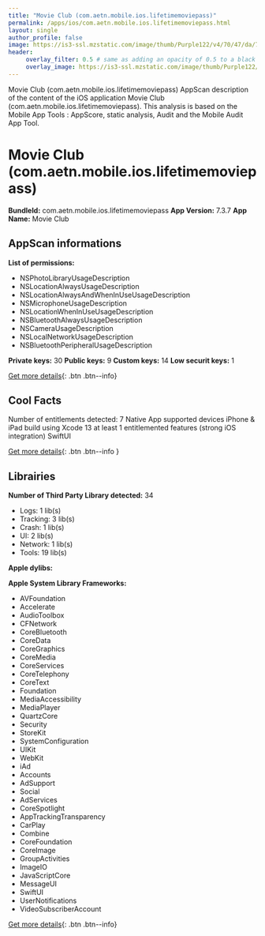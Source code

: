 ```yaml
---
title: "Movie Club (com.aetn.mobile.ios.lifetimemoviepass)"
permalink: /apps/ios/com.aetn.mobile.ios.lifetimemoviepass.html
layout: single
author_profile: false
image: https://is3-ssl.mzstatic.com/image/thumb/Purple122/v4/70/47/da/7047dade-646f-1ccf-6904-b7990b3c5037/AppIcon-1x_U007emarketing-0-7-0-85-220.png/512x512bb.jpg
header: 
     overlay_filter: 0.5 # same as adding an opacity of 0.5 to a black background
     overlay_image: https://is3-ssl.mzstatic.com/image/thumb/Purple122/v4/70/47/da/7047dade-646f-1ccf-6904-b7990b3c5037/AppIcon-1x_U007emarketing-0-7-0-85-220.png/512x512bb.jpg
---
```

Movie Club (com.aetn.mobile.ios.lifetimemoviepass) AppScan description of the content of the iOS application Movie Club (com.aetn.mobile.ios.lifetimemoviepass). This analysis is based on the Mobile App Tools : AppScore, static analysis, Audit and the Mobile Audit App Tool.

# Movie Club (com.aetn.mobile.ios.lifetimemoviepass)

**BundleId:** com.aetn.mobile.ios.lifetimemoviepass
**App Version:** 7.3.7
**App Name:** Movie Club


## AppScan informations 

**List of permissions:** 
- NSPhotoLibraryUsageDescription
- NSLocationAlwaysUsageDescription
- NSLocationAlwaysAndWhenInUseUsageDescription
- NSMicrophoneUsageDescription
- NSLocationWhenInUseUsageDescription
- NSBluetoothAlwaysUsageDescription
- NSCameraUsageDescription
- NSLocalNetworkUsageDescription
- NSBluetoothPeripheralUsageDescription
  
  
**Private keys:** 30
**Public keys:** 9
**Custom keys:** 14
**Low securit keys:** 1
  
[Get more details](/pricing.html){: .btn .btn--info}

## Cool Facts

Number of entitlements detected: 7
Native App
supported devices iPhone & iPad
build using Xcode 13
at least 1 entitlemented features (strong iOS integration)
SwiftUI
  
[Get more details](/pricing.html){: .btn .btn--info }

## Librairies 
**Number of Third Party Library detected:** 34
- Logs: 1 lib(s)
- Tracking: 3 lib(s)
- Crash: 1 lib(s)
- UI: 2 lib(s)
- Network: 1 lib(s)
- Tools: 19 lib(s)


**Apple dylibs:**


**Apple System Library Frameworks:**
- AVFoundation
- Accelerate
- AudioToolbox
- CFNetwork
- CoreBluetooth
- CoreData
- CoreGraphics
- CoreMedia
- CoreServices
- CoreTelephony
- CoreText
- Foundation
- MediaAccessibility
- MediaPlayer
- QuartzCore
- Security
- StoreKit
- SystemConfiguration
- UIKit
- WebKit
- iAd
- Accounts
- AdSupport
- Social
- AdServices
- CoreSpotlight
- AppTrackingTransparency
- CarPlay
- Combine
- CoreFoundation
- CoreImage
- GroupActivities
- ImageIO
- JavaScriptCore
- MessageUI
- SwiftUI
- UserNotifications
- VideoSubscriberAccount


  
[Get more details](/pricing.html){: .btn .btn--info}

